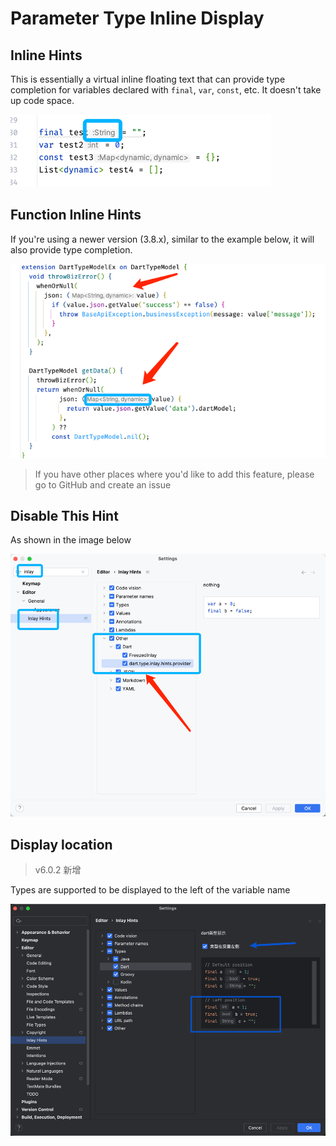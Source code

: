 # Parameter Type Inline Display

## Inline Hints

This is essentially a virtual inline floating text that can provide type completion for variables declared with `final`, `var`, `const`, etc. It doesn't take up code space.

![_type_01.png](../../assets/images/_type_01.png)

## Function Inline Hints

If you're using a newer version (3.8.x), similar to the example below, it will also provide type completion.

![_type_02.png](../../assets/images/_type_02.png)

> If you have other places where you'd like to add this feature, please go to GitHub and create an issue

## Disable This Hint

As shown in the image below

![_type_03.png](../../assets/images/_type_03.png)


## Display location
> v6.0.2 新增

Types are supported to be displayed to the left of the variable name

![inlay-to-left](../../assets/images/dart/inlay-to-left.png)
